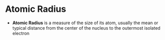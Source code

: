 # Atomic Radius
- **Atomic Radius** is a measure of the size of its atom, usually the mean or typical distance from the center of the nucleus to the outermost isolated electron
